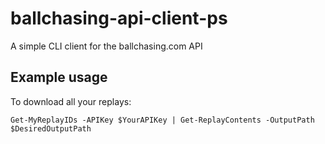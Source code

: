 # ballchasing-api-client-ps
A simple CLI client for the ballchasing.com API

## Example usage

To download all your replays:

`Get-MyReplayIDs -APIKey $YourAPIKey | Get-ReplayContents -OutputPath $DesiredOutputPath`
